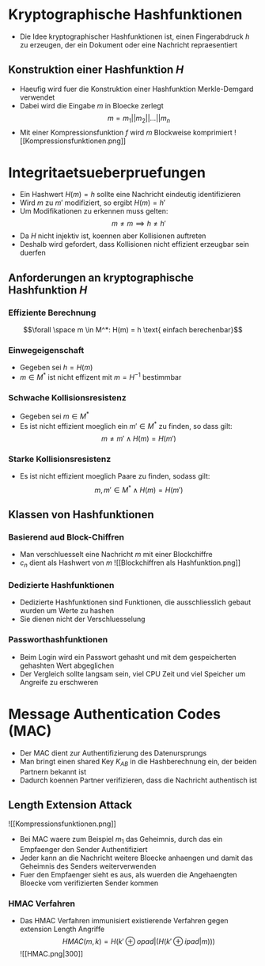 # Kryptographische Hashfunktionen
- Die Idee kryptographischer Hashfunktionen ist, einen Fingerabdruck $h$ zu erzeugen, der ein Dokument oder eine Nachricht repraesentiert
## Konstruktion einer Hashfunktion $H$
- Haeufig wird fuer die Konstruktion einer Hashfunktion Merkle-Demgard verwendet
- Dabei wird die Eingabe $m$ in Bloecke zerlegt
$$m=m_1||m_2||...||m_n$$
- Mit einer Kompressionsfunktion $f$ wird $m$ Blockweise komprimiert
![[Kompressionsfunktionen.png]]
# Integritaetsueberpruefungen
- Ein Hashwert $H(m)=h$ sollte eine Nachricht eindeutig identifizieren
- Wird $m$ zu $m'$ modifiziert, so ergibt $H(m)=h'$
- Um Modifikationen zu erkennen muss gelten:
$$m\neq m \implies h \ne h'$$
- Da $H$ nicht injektiv ist, koennen aber Kollisionen auftreten
- Deshalb wird gefordert, dass Kollisionen nicht effizient erzeugbar sein duerfen
## Anforderungen an kryptographische Hashfunktion $H$ 
### Effiziente Berechnung
$$\forall \space m \in M^*: H(m) = h \text{ einfach berechenbar}$$
### Einwegeigenschaft
- Gegeben sei $h=H(m)$
- $m \in M^*$ ist nicht effizent mit $m=H^{-1}$ bestimmbar
### Schwache Kollisionsresistenz
- Gegeben sei $m \in M^*$
- Es ist nicht effizient moeglich ein $m' \in M^*$ zu finden, so dass gilt:
$$m \ne m' \land H(m) = H(m')$$
### Starke Kollisionsresistenz
- Es ist nicht effizient moeglich Paare zu finden, sodass gilt:
$$m, m' \in M^* \land H(m) = H(m')$$
## Klassen von Hashfunktionen
### Basierend aud Block-Chiffren
- Man verschluesselt eine Nachricht $m$ mit einer Blockchiffre
- $c_n$ dient als Hashwert von $m$
![[Blockchiffren als Hashfunktion.png]]
### Dedizierte Hashfunktionen
- Dedizierte Hashfunktionen sind Funktionen, die ausschliesslich gebaut wurden um Werte zu hashen
- Sie dienen nicht der Verschluesselung
### Passworthashfunktionen
- Beim Login wird ein Passwort gehasht und mit dem gespeicherten gehashten Wert abgeglichen
- Der Vergleich sollte langsam sein, viel CPU Zeit und viel Speicher um Angreife zu erschweren
# Message Authentication Codes (MAC)
- Der MAC dient zur Authentifizierung des Datenursprungs
- Man bringt einen shared Key $K_{AB}$ in die Hashberechnung ein, der beiden Partnern bekannt ist
- Dadurch koennen Partner verifizieren, dass die Nachricht authentisch ist
## Length Extension Attack
![[Kompressionsfunktionen.png]]
- Bei MAC waere zum Beispiel $m_1$ das Geheimnis, durch das ein Empfaenger den Sender Authentifiziert
- Jeder kann an die Nachricht weitere Bloecke anhaengen und damit das Geheimnis des Senders weiterverwenden
- Fuer den Empfaenger sieht es aus, als wuerden die Angehaengten Bloecke vom verifizierten Sender kommen
### HMAC Verfahren
- Das HMAC Verfahren immunisiert existierende Verfahren gegen extension Length Angriffe
$$HMAC(m,k) = H(k'\oplus opad | (H(k'\oplus ipad |m)))$$
![[HMAC.png|300]]
